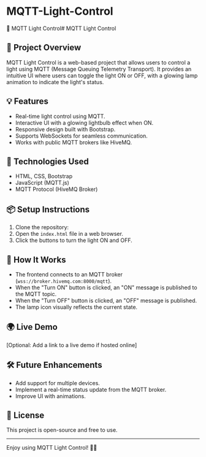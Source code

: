 # MQTT-Light-Control
🚀 MQTT Light Control# MQTT Light Control

## 📌 Project Overview
MQTT Light Control is a web-based project that allows users to control a light using MQTT (Message Queuing Telemetry Transport). It provides an intuitive UI where users can toggle the light ON or OFF, with a glowing lamp animation to indicate the light's status.

## 💡 Features
- Real-time light control using MQTT.
- Interactive UI with a glowing lightbulb effect when ON.
- Responsive design built with Bootstrap.
- Supports WebSockets for seamless communication.
- Works with public MQTT brokers like HiveMQ.

## 🚀 Technologies Used
- HTML, CSS, Bootstrap
- JavaScript (MQTT.js)
- MQTT Protocol (HiveMQ Broker)

## 📦 Setup Instructions
1. Clone the repository:
2. Open the `index.html` file in a web browser.
3. Click the buttons to turn the light ON and OFF.

## 🔧 How It Works
- The frontend connects to an MQTT broker (`wss://broker.hivemq.com:8000/mqtt`).
- When the "Turn ON" button is clicked, an "ON" message is published to the MQTT topic.
- When the "Turn OFF" button is clicked, an "OFF" message is published.
- The lamp icon visually reflects the current state.

## 🌍 Live Demo
[Optional: Add a link to a live demo if hosted online]

## 🛠 Future Enhancements
- Add support for multiple devices.
- Implement a real-time status update from the MQTT broker.
- Improve UI with animations.

## 📜 License
This project is open-source and free to use.

---
Enjoy using MQTT Light Control! 🚀💡

